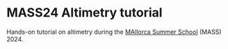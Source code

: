 # MASS24 Altimetry tutorial

Hands-on tutorial on altimetry during the [MAllorca Summer School](https://agenda.uib.es/108298/detail/imedea-autumn-school.html) (MASS) 2024.
